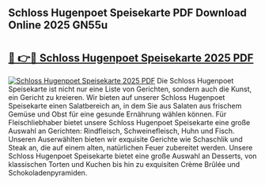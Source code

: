 ## Schloss Hugenpoet Speisekarte PDF Download Online 2025 GN55u

# <h2><a href="http://gc8adm.nevu.top/?p=Schloss+Hugenpoet+Speisekarte">🔗 👉🔴 Schloss Hugenpoet Speisekarte 2025 PDF</a></h2>

[![Schloss Hugenpoet Speisekarte 2025 PDF](https://i.imgur.com/dBaPXMq.png)](http://gc8adm.nevu.top/?p=Schloss+Hugenpoet+Speisekarte)
Die Schloss Hugenpoet Speisekarte ist nicht nur eine Liste von Gerichten, sondern auch die Kunst, ein Gericht zu kreieren. Wir bieten auf unserer Schloss Hugenpoet Speisekarte einen Salatbereich an, in dem Sie aus Salaten aus frischem Gemüse und Obst für eine gesunde Ernährung wählen können. Für Fleischliebhaber bietet unsere Schloss Hugenpoet Speisekarte eine große Auswahl an Gerichten: Rindfleisch, Schweinefleisch, Huhn und Fisch. Unseren Auserwählten bieten wir exquisite Gerichte wie Schaschlik und Steak an, die auf einem alten, natürlichen Feuer zubereitet werden. Unsere Schloss Hugenpoet Speisekarte bietet eine große Auswahl an Desserts, von klassischen Torten und Kuchen bis hin zu exquisiten Crème Brûlée und Schokoladenpyramiden.

